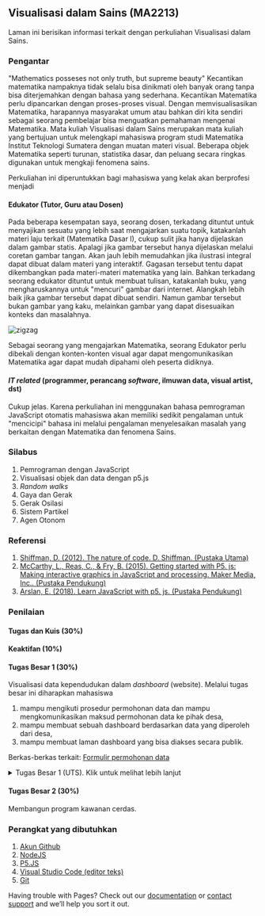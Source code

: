 ## Visualisasi dalam Sains (MA2213)

Laman ini berisikan informasi terkait dengan perkuliahan Visualisasi dalam Sains.
### Pengantar
"Mathematics posseses not only truth, but supreme beauty"
Kecantikan matematika nampaknya tidak selalu bisa dinikmati oleh banyak orang tanpa bisa diterjemahkan dengan bahasa yang sederhana. Kecantikan Matematika perlu dipancarkan dengan proses-proses visual. Dengan memvisualisasikan Matematika, harapannya masyarakat umum atau bahkan diri kita sendiri sebagai seorang pembelajar bisa menguatkan pemahaman mengenai Matematika. Mata kuliah Visualisasi dalam Sains merupakan mata kuliah yang bertujuan untuk melengkapi mahasiswa program studi Matematika Institut Teknologi Sumatera dengan muatan materi visual. Beberapa objek Matematika seperti turunan, statistika dasar, dan peluang secara ringkas digunakan untuk mengkaji fenomena sains. 

Perkuliahan ini diperuntukkan bagi mahasiswa yang kelak akan berprofesi menjadi
#### Edukator (Tutor, Guru atau Dosen)
Pada beberapa kesempatan saya, seorang dosen, terkadang dituntut untuk menyajikan sesuatu yang lebih saat mengajarkan suatu topik, katakanlah materi laju terkait (Matematika Dasar I), cukup sulit jika hanya dijelaskan dalam gambar statis. Apalagi jika gambar tersebut hanya dijelaskan melalui coretan gambar tangan. Akan jauh lebih memudahkan jika ilustrasi integral dapat dibuat dalam materi yang interaktif. Gagasan tersebut tentu dapat dikembangkan pada materi-materi matematika yang lain. Bahkan terkadang seorang edukator dituntut untuk membuat tulisan, katakanlah buku, yang mengharuskannya untuk "mencuri" gambar dari internet. Alangkah lebih baik jika gambar tersebut dapat dibuat sendiri. Namun gambar tersebut bukan gambar yang kaku, melainkan gambar yang dapat disesuaikan konteks dan masalahnya. 

<img src="https://github.com/rifkyfauzi9/MA2213/blob/gh-pages/demo_laju_berkaitan.gif" alt="zigzag" />

Sebagai seorang yang mengajarkan Matematika, seorang Edukator perlu dibekali dengan konten-konten visual agar dapat mengomunikasikan Matematika agar dapat mudah dipahami oleh peserta didiknya. 
#### _IT related_ (programmer, perancang _software_, ilmuwan data, visual artist, dst)
Cukup jelas. Karena perkuliahan ini menggunakan bahasa pemrograman JavaScript otomatis mahasiswa akan memiliki sedikit pengalaman untuk "mencicipi" bahasa ini melalui pengalaman menyelesaikan masalah yang berkaitan dengan Matematika dan fenomena Sains.

### Silabus
1. Pemrograman dengan JavaScript
2. Visualisasi objek dan data dengan p5.js
3. _Random walks_
4. Gaya dan Gerak
5. Gerak Osilasi
6. Sistem Partikel
7. Agen Otonom

### Referensi
1. [Shiffman, D. (2012). The nature of code. D. Shiffman. (Pustaka Utama)](https://natureofcode.com)
2. [McCarthy, L., Reas, C., & Fry, B. (2015). Getting started with P5. js: Making interactive graphics in JavaScript and processing. Maker Media, Inc.. (Pustaka Pendukung)](https://bit.ly/makeP5JS)
3. [Arslan, E. (2018). Learn JavaScript with p5. js. (Pustaka Pendukung)](https://bit.ly/learnJSP5)


### Penilaian
#### Tugas dan Kuis (30%)
#### Keaktifan (10%)
#### Tugas Besar 1 (30%) 
Visualisasi data kependudukan dalam _dashboard_ (website). Melalui tugas besar ini diharapkan mahasiswa 
1. mampu mengikuti prosedur permohonan data dan mampu mengkomunikasikan maksud permohonan data ke pihak desa,
2. mampu membuat sebuah dashboard berdasarkan data yang diperoleh dari desa,
3. mampu membuat laman dashboard yang bisa diakses secara publik.

Berkas-berkas terkait: [Formulir permohonan data](https://github.com/rifkyfauzi9/MA2213/blob/gh-pages/Surat%20Pengantar%20Permohonan%20Izin%20Pengambilan%20Data%20ver2.docx?raw=true)

<details>
  <summary>Tugas Besar 1 (UTS). Klik untuk melihat lebih lanjut</summary>
  
[31/03 17.40] Rifky FauziUTS Visualisasi dalam Sains
    
#### Website Dashboard Data Desa
  1. Membuat Dashboard Data Kependudukan
	2. Membuat Laporan
	3. Melakukan Permohonan Data

#### Ketentuan Dashboard:
  1. Dashboard wajib memuat tampilan grafik data kependudukan desa (minimal 5 jenis data)
	2. Masing-masing grafik wajib memuat informasi seperti judul, sumbu grafik, dan legenda
	3. Masing-masing grafik wajib dibuat dalam bentuk fungsi dengan input berupa data
	4. Dashboard wajib memuat profil desa
	5. Dashboard wajib memuat struktur organisasi desa (dapat berupa gambar yang disematkan)
	6. Dashboard wajib memuat tampilan peta desa tersebut.* akan diberi tahu, API: openlayers.org
	7. Dashboard diupload ke akun github yang dibuat khusus bersesuaian nama desa sehingga tautan dahsboard tersebut
	8. Dashboard wajib ditulis dengan menggunakan modul P5.JS. Jika diperlukan dapat menggunakan librari tambahan seperti D3.js dan Chart.js

#### **Nama akun github: namadesa-ma2213**
link web: **namadesa-ma2213.github.io**

####Format Laporan
1. Judul: Judul, nama mata kuliah, identitas kelompok, tahun, prodi, jurusan, dst
2. Bab I Pendahuluan
3. Bab II Profil Desa
4. Bab III Deskripsi Data dan Hasil (memuat uraian data, menceritakan informasi dari data yang ada)
    a. Data-Data Kependudukan
    b. Tampilan Dashboard

#### Lampiran

	1. Dokumentasi: pengambilan data
	2. Dokumentasi: penyampaian dashboard ke pihak desa
	3. Dokumentasi: rapat penyusunan tugas besar
	4. Logbook Kegiatan (masing-masing anggota)
	5. Kode Sumber (*Source Code*)



#### Informasi Desa

	1. Deskripsi, koordinat, batas desa, peta,
	2. Luas desa


#### Data-data Desa

	1. Data penduduk tahunan
	2. Data Jenis kelamin penduduk
	3. Data Usia penduduk
	4. Data pendidikan penduduk
	5. Data pekerjaan penduduk
	6. Data penganut agama
	7. Kepadatan penduduk
  
#### Ketentuan-ketentuan lain terkait data:
1. Data dibuat dalam Google Spreadsheet
2. Data pada web diakses melalui link google speadsheet

#### SOP Kunjungan/Permohonan Data:

	1. Mengunjungi kantor desa pada hari dan jam kerja
	2. Membawa surat permohonan pengambilan data
	3. Mengenakan almamater
	4. Menjalankan protokol kesehatan
	5. Melakukan dokumentasi


Komponen Penilaian:

	1. Program (Keberhasilan, originalitas program) 25%
	2. Tampilan Dashboard (kejelasan, memuat informasi relevan, pemilihan warna) 25%
	3. Penulisan Laporan (Kesesuaian format, deskripsi pada masing-masing bab)  25%
	4 .Penilaian Teman Sejawat 25%


</details>


#### Tugas Besar 2 (30%)
Membangun program kawanan cerdas.



### Perangkat yang dibutuhkan

1. [Akun Github](https://github.com/signup?ref_cta=Sign+up&ref_loc=header+logged+out&ref_page=%2F&source=header-home)
2. [NodeJS](https://nodejs.org/en/download/)
3. [P5.JS](https://p5js.org/download/)
4. [Visual Studio Code (editor teks)](https://code.visualstudio.com)
6. [Git](https://git-scm.com/download/win)



Having trouble with Pages? Check out our [documentation](https://docs.github.com/categories/github-pages-basics/) or [contact support](https://support.github.com/contact) and we’ll help you sort it out.

